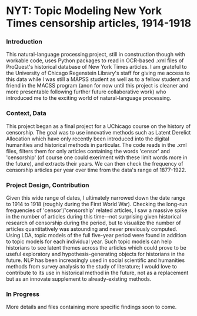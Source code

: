 # NYT: Topic Modeling New York Times censorship articles, 1914-1918

### Introduction
This natural-language processing project, still in construction though with workable code, uses Python packages 
to read in OCR-based .xml files of ProQuest's historical database of New York Times articles.
I am grateful to the University of Chicago Regenstein Library's staff for giving me access to this data while I was still a MAPSS student as
well as to a fellow student and friend in the MACSS program (anon for now until this project is cleaner and more presentable
following further future collaborative work) who introduced me to the exciting world of natural-language processing.

### Context, Data
This project began as a final project for a UChicago course on the history of censorship. The goal was to
use innovative methods such as Latent Derelict Allocation which have only recently been introduced into the
digital humanities and historical methods in particular. The code reads in the .xml files, filters them
for only articles containing the words 'censor' and 'censorship' (of course one could exeriment with these limit words
more in the future), and extracts their years. We can then check the frequency of censorship articles per year over time
from the data's range of 1877-1922.

### Project Design, Contribution
Given this wide range of dates, I ultimately narrowed down the date range to 1914 to 1918 (roughly during the First World War).
Checking the long-run frequencies of 'censor'/'censorship' related articles, I saw a massive spike in the number of articles
during this time--not surprising given historical research of censorship during the period, but to visualize the
number of articles quantitatively was astounding and never previously computed. Using LDA, topic models of the full
five-year period were found in addition to topic models for each individual year. Such topic models can help historians
to see latent themes across the articles which could prove to be useful exploratory and hypothesis-generating objects
for historians in the future. NLP has been increasingly used in social scientific and humanities methods from survey analysis to
the study of literature; I would love to contribute to its use in historical method in the future, not as a replacement but
as an innovate supplement to already-existing methods.

### In Progress
More details and files containing more specific findings soon to come.
